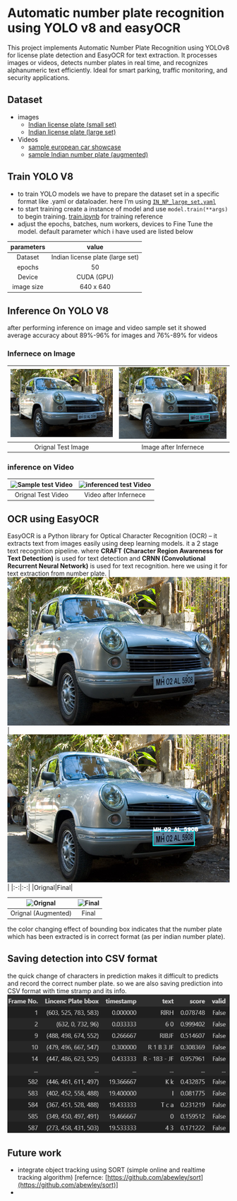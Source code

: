 # Automatic number plate recognition using YOLO v8 and easyOCR
This project implements Automatic Number Plate Recognition using YOLOv8 for license plate detection and EasyOCR for text extraction.
It processes images or videos, detects number plates in real time, and recognizes alphanumeric text efficiently.
Ideal for smart parking, traffic monitoring, and security applications.
<!-- no need sort.py but check once -->

 
## Dataset
- images
    - [Indian license plate (small set)](https://www.kaggle.com/datasets/saisirishan/indian-vehicle-dataset?select=State-wise_OLX)
    - [Indian license plate (large set)](https://www.kaggle.com/datasets/gauravsanwal/indian-license-plate)          
    <!--downloaded in Dataset folder in D drive-->
- Videos
    - [sample european car showcase](./dataset/video/demo.mp4) 
    - [sample Indian number plate (augmented)](./dataset/video/IND_demo.mp4) 
    <!-- - [traffic video](https://www.youtube.com/watch?v=MNn9qKG2UFI&list=PLcQZGj9lFR7y5WikozDSrdk6UCtAnM9mB) -->

## Train YOLO V8
- to train YOLO models we have to prepare the dataset set in a specific format like .yaml or dataloader. here I'm using [`IN_NP_large_set.yaml`](./dataset/IN_NP_large_set.yaml) 
- to start training create a instance of model and use `model.train(**args)` to begin training. [train.ipynb](./Model/train.ipynb) for training reference
- adjust the epochs, batches, num workers, devices to Fine Tune the model. default parameter which i have used are listed below

|parameters|value|
|:-:|:-:|
|Dataset|Indian license plate (large set)|
|epochs|50|
|Device|CUDA (GPU)|
|image size|640 x 640|

## Inference On YOLO V8
after performing inference on image and video sample set it showed average accuracy about 89%-96% for images and 76%-89% for videos
### Infernece on Image

|![Sample test image](./dataset/images/test1.jpg)|![inferenced test image](./assests/images/image_inference.png)|
|:-:|:-:|
|Orignal Test Image|Image after Infernece|

### inference on Video
|![Sample test Video](./assests/video/gif/demo.gif)|![inferenced test Video](./assests/video/gif/demo_inference.gif)|
|:-:|:-:|
|Orignal Test Video|Video after Infernece|

## OCR using EasyOCR
EasyOCR is a Python library for Optical Character Recognition (OCR) – it extracts text from images easily using deep learning models. it a 2 stage text recognition pipeline. where **CRAFT (Character Region Awareness for Text Detection)** is used for text detection and  **CRNN (Convolutional Recurrent Neural Network)** is used for text recognition. here we using it for text extraction from number plate.
|![Orignal](./dataset/images/test1.jpg)|![Final](./assests/images/final.png)|
|:-:|:-:|
|Orignal|Final|

|![Orignal](./assests/video/gif/argumented_sample.gif)|![Final](./assests/video/gif/Final.gif)|
|:-:|:-:|
|Orignal (Augmented)|Final|

the color changing effect of bounding box indicates that the number plate which has been extracted is in correct format (as per indian number plate).

## Saving detection into CSV format
the quick change of characters in prediction makes it difficult to predicts and record the correct number plate. so we are also saving prediction into CSV format with time stramp and its info.
![CSV Report](./assests/images/CSV_report.png)

## Future work
- integrate object tracking using SORT (simple online and realtime tracking algorithm) [refernce:  [https://github.com/abewley/sort](https://github.com/abewley/sort)]
- 

<!-- refrence: https://drive.google.com/drive/folders/19V_jtEkx9XrUNL4x95Gv0urZRH3ra3V-?usp=sharing -->
